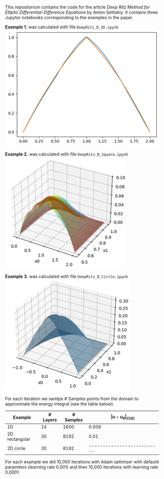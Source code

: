 This repositorium contains the code for the article *Deep Ritz Method for Elliptic Differential-Difference Equations* by Anton Selitskiy. It contains three Jupytor notebooks corresponding to the examples in the paper.

**Example 1.** was calculated with file `DeepRitz_D_1D.ipynb`  
![](/img1.png)

**Example 2.** was calculated with file `DeepRitz_D_Square.ipynb`
![](/img2.png)

**Example 3.** was calculated with file `DeepRitz_D_Circle.ipynb`
![](/img3.png)

For each iteration we samlpe # Samples points from the domain to approximate the energy integral (see the table below).

| Example        | **# Layers** | **# Samples** | $\|u-u_\theta\|_{C(Q)}$ |
|----------------|--------------|---------------|-----------------------------|
| 1D             | 14           | 1600          | 0.009                       |
| 2D rectangular | 30           | 8192          | 0.01                        |
| 2D circle      | 30           | 8192          | --------------------------                         |

For each example we did 10,000 iterations with Adam optimiser with defauld paramiters (learning rate 0.001) and then 10,000 iterations with learning rate 0.0001.
